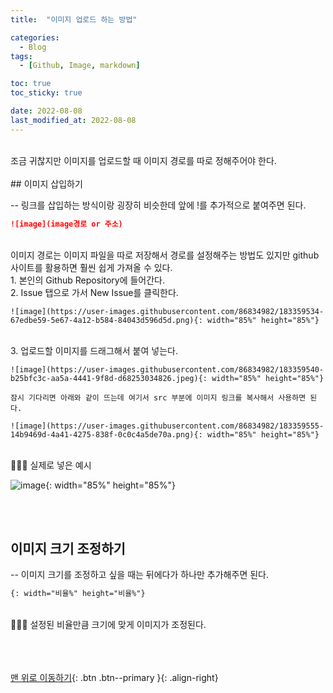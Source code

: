 ```yaml
---
title:  "이미지 업로드 하는 방법" 

categories:
  - Blog
tags:
  - [Github, Image, markdown]

toc: true
toc_sticky: true

date: 2022-08-08
last_modified_at: 2022-08-08
---
```


<br/> 
조금 귀찮지만 이미지를 업로드할 때 이미지 경로를 따로 정해주어야 한다.
<br/> <br/> 
## 이미지 삽입하기

--
링크를 삽입하는 방식이랑 굉장히 비슷한데 앞에 !를 추가적으로 붙여주면 된다. 

```markdown
![image](image경로 or 주소)
```

<br/>
이미지 경로는 이미지 파일을 따로 저장해서 경로를 설정해주는 방법도 있지만 github 사이트를 활용하면 훨씬 쉽게 가져올 수 있다.   

  
<br/> 
1. 본인의 Github Repository에 들어간다.  
<br/> 
2. Issue 탭으로 가서 New Issue를 클릭한다.   
    
    ![image](https://user-images.githubusercontent.com/86834982/183359534-67edbe59-5e67-4a12-b584-84043d596d5d.png){: width="85%" height="85%"}
<br/> 
3. 업로드할 이미지를 드래그해서 붙여 넣는다. 
    
    ![image](https://user-images.githubusercontent.com/86834982/183359540-b25bfc3c-aa5a-4441-9f8d-d68253034826.jpeg){: width="85%" height="85%"}
    
    잠시 기다리면 아래와 같이 뜨는데 여기서 src 부분에 이미지 링크를 복사해서 사용하면 된다.
    
    ![image](https://user-images.githubusercontent.com/86834982/183359555-14b9469d-4a41-4275-838f-0c0c4a5de70a.png){: width="85%" height="85%"}
    
    
<br/> 
💁🏻‍♀️ 실제로 넣은 예시

![image](https://user-images.githubusercontent.com/86834982/183359767-833afc96-9e2b-4c79-8b17-896193530e10.png){: width="85%" height="85%"}

     

<br/> <br/> 
## 이미지 크기 조정하기

--
이미지 크기를 조정하고 싶을 때는 뒤에다가 하나만 추가해주면 된다. 

```markdown
{: width="비율%" height="비율%"}
```
<br/> 
💁🏻‍♀️ 설정된 비율만큼 크기에 맞게 이미지가 조정된다.
<br/> <br/> 


<br/><br/>
[맨 위로 이동하기](#){: .btn .btn--primary }{: .align-right}
